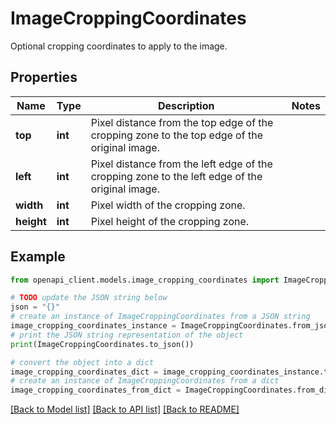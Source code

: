 # ImageCroppingCoordinates

Optional cropping coordinates to apply to the image.

## Properties

Name | Type | Description | Notes
------------ | ------------- | ------------- | -------------
**top** | **int** | Pixel distance from the top edge of the cropping zone to the top edge of the original image. | 
**left** | **int** | Pixel distance from the left edge of the cropping zone to the left edge of the original image. | 
**width** | **int** | Pixel width of the cropping zone. | 
**height** | **int** | Pixel height of the cropping zone. | 

## Example

```python
from openapi_client.models.image_cropping_coordinates import ImageCroppingCoordinates

# TODO update the JSON string below
json = "{}"
# create an instance of ImageCroppingCoordinates from a JSON string
image_cropping_coordinates_instance = ImageCroppingCoordinates.from_json(json)
# print the JSON string representation of the object
print(ImageCroppingCoordinates.to_json())

# convert the object into a dict
image_cropping_coordinates_dict = image_cropping_coordinates_instance.to_dict()
# create an instance of ImageCroppingCoordinates from a dict
image_cropping_coordinates_from_dict = ImageCroppingCoordinates.from_dict(image_cropping_coordinates_dict)
```
[[Back to Model list]](../README.md#documentation-for-models) [[Back to API list]](../README.md#documentation-for-api-endpoints) [[Back to README]](../README.md)


